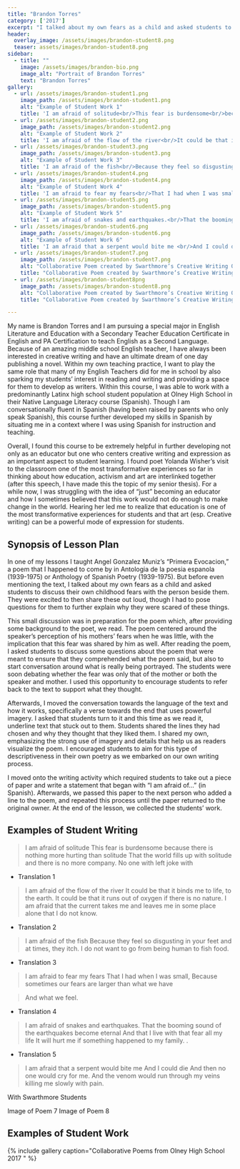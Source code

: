 ```yaml
---
title: "Brandon Torres"
category: ['2017']
excerpt: "I talked about my own fears as a child and asked students to discuss their own childhood fears."
header:
  overlay_image: /assets/images/brandon-student8.png
  teaser: assets/images/brandon-student8.png
sidebar:
  - title: ""
    image: /assets/images/brandon-bio.png
    image_alt: "Portrait of Brandon Torres"
    text: "Brandon Torres"
gallery:
  - url: /assets/images/brandon-student1.png
    image_path: /assets/images/brandon-student1.png
    alt: "Example of Student Work 1"
    title: 'I am afraid of solitude<br/>This fear is burdensome<br/>because there is nothing<br/>more hurting than solitude<br/>That the world fills up with<br/>solitude and there is no more company.<br/>No one with left joke with'
  - url: /assets/images/brandon-student2.png
    image_path: /assets/images/brandon-student2.png
    alt: "Example of Student Work 2"
    title: 'I am afraid of the flow of the river<br/>It could be that it binds me to life, to the earth.<br/>It could be that it runs out of oxygen if there is no nature.<br/>I am afraid that the current takes me and leaves me in some place <br/>alone that I do not know.'
  - url: /assets/images/brandon-student3.png
    image_path: /assets/images/brandon-student3.png
    alt: "Example of Student Work 3"
    title: 'I am afraid of the fish<br/>Because they feel so disgusting in your feet and at times, they itch.<br/>I do not want to go from being human to fish food.'
  - url: /assets/images/brandon-student4.png
    image_path: /assets/images/brandon-student4.png
    alt: "Example of Student Work 4"
    title: 'I am afraid to fear my fears<br/>That I had when I was small,<br/>Because sometimes our fears<br/>are larger than what we have<br/><br/>And what we feel.'
  - url: /assets/images/brandon-student5.png
    image_path: /assets/images/brandon-student5.png
    alt: "Example of Student Work 5"
    title: 'I am afraid of snakes and earthquakes.<br/>That the booming sound of the earthquakes become eternal<br/>And that I live with that fear all my life<br/>It will hurt me if something happened to my family'
  - url: /assets/images/brandon-student6.png
    image_path: /assets/images/brandon-student6.png
    alt: "Example of Student Work 6"
    title: 'I am afraid that a serpent would bite me <br/>And I could die<br/>And then no one would cry for me.<br/>And the venom would run<br/>through my veins killing me<br/>slowly with pain.'
  - url: /assets/images/brandon-student7.png
    image_path: /assets/images/brandon-student7.png
    alt: "Collaborative Poem created by Swarthmore’s Creative Writing Outreach Class 2017"
    title: "Collaborative Poem created by Swarthmore’s Creative Writing Outreach Class 2017 when I practiced this lesson with them."  
  - url: /assets/images/brandon-student8png
    image_path: /assets/images/brandon-student8.png
    alt: "Collaborative Poem created by Swarthmore’s Creative Writing Outreach Class 2017"
    title: "Collaborative Poem created by Swarthmore’s Creative Writing Outreach Class 2017 when I practiced this lesson with them."

---
```

My name is Brandon Torres and I am pursuing a special major in English Literature and Education with a Secondary Teacher Education Certificate in English and PA Certification to teach English as a Second Language. Because of an amazing middle school English teacher, I have always been interested in creative writing and have an ultimate dream of one day publishing a novel. Within my own teaching practice, I want to play the same role that many of my English Teachers did for me in school by also sparking my students’ interest in reading and writing and providing a space for them to develop as writers. Within this course, I was able to work with a predominantly Latinx high school student population at Olney High School in their Native Language Literacy course (Spanish). Though I am conversationally fluent in Spanish (having been raised by parents who only speak Spanish), this course further developed my skills in Spanish by situating me in a context where I was using Spanish for instruction and teaching.

Overall, I found this course to be extremely helpful in further developing not only as an educator but one who centers creative writing and expression as an important aspect to student learning.  I found poet Yolanda Wisher’s visit to the classroom one of the most transformative experiences so far in thinking about how education, activism and art are interlinked together (after this speech, I have made this the topic of my senior thesis). For a while now, I was struggling with the idea of “just” becoming an educator and how I sometimes believed that this work would not do enough to make change in the world. Hearing her led me to realize that education is one of the most transformative experiences for students and that art (esp. Creative writing) can be a powerful mode of expression for students.

## Synopsis of Lesson Plan
    
In one of my lessons I taught Angel Gonzalez Muniz’s “Primera Evocacion,” a poem that I happened to come by in Antologia de la poesia espanola (1939-1975) or Anthology of Spanish Poetry (1939-1975). But before even mentioning the text, I talked about my own fears as a child and asked students to discuss their own childhood fears with the person beside them. They were excited to then share these out loud, though I had to pose questions for them to further explain why they were scared of these things.

This small discussion was in preparation for the poem which, after providing some background to the poet, we read. The poem centered around the speaker’s perception of his mothers’ fears when he was little, with the implication that this fear was shared by him as well. After reading the poem, I asked students to discuss some questions about the poem that were meant to ensure that they comprehended what the poem said, but also to start conversation around what is really being portrayed. The students were soon debating whether the fear was only that of the mother or both the speaker and mother. I used this opportunity to encourage students to refer back to the text to support what they thought.

Afterwards, I moved the conversation towards the language of the text and how it works, specifically a verse towards the end that uses powerful imagery. I asked that students turn to it and this time as we read it, underline text that stuck out to them. Students shared the lines they had chosen and why they thought that they liked them. I shared my own, emphasizing the strong use of imagery and details that help us as readers visualize the poem. I encouraged students to aim for this type of descriptiveness in their own poetry as we embarked on our own writing process.

I moved onto the writing activity which required students to take out a piece of paper and write a statement that began with “I am afraid of…” (in Spanish). Afterwards, we passed this paper to the next person who added a line to the poem, and repeated this process until the paper returned to the original owner. At the end of the lesson, we collected the students’ work.

## Examples of Student Writing

> I am afraid of solitude
> This fear is burdensome 
> because there is nothing 
> more hurting than solitude
> That the world fills up with 
> solitude and there is no more company.
> No one with left joke with
- Translation 1

> I am afraid of the flow of the river
> It could be that it binds me to life, to the earth.
> It could be that it runs out of oxygen if there is no nature.
> I am afraid that the current takes me and leaves me in some place 
> alone that I do not know.
- Translation 2

> I am afraid of the fish
> Because they feel so disgusting in your feet and at times, they itch.
> I do not want to go from being human to fish food.

- Translation 3

> I am afraid to fear my fears
> That I had when I was small,
> Because sometimes our fears
> are larger than what we have

> And what we feel.
- Translation 4

> I am afraid of snakes and earthquakes.
> That the booming sound of the earthquakes become eternal
> And that I live with that fear all my life
> It will hurt me if something happened to my family.
.

- Translation 5

> I am afraid that a serpent would bite me 
> And I could die
> And then no one would cry for me.
> And the venom would run
> through my veins killing me
> slowly with pain.


With Swarthmore Students

Image of Poem 7
Image of Poem 8

## Examples of Student Work

{% include gallery caption="Collaborative Poems from Olney High School 2017
" %}
